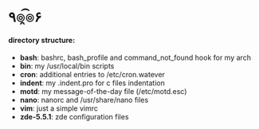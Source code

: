 # ٩๏̯͡๏۶ #

#### directory structure: ####

* **bash**: bashrc, bash_profile and command_not_found hook for my arch
* **bin**: my /usr/local/bin scripts
* **cron**: additional entries to /etc/cron.watever
* **indent**: my .indent.pro for c files indentation
* **motd**: my message-of-the-day file (/etc/motd.esc)
* **nano**: nanorc and /usr/share/nano files
* **vim**: just a simple vimrc
* **zde-5.5.1**: zde configuration files
